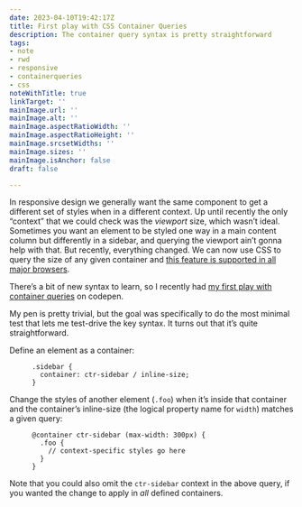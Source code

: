 ```yaml
---
date: 2023-04-10T19:42:17Z
title: First play with CSS Container Queries
description: The container query syntax is pretty straightforward
tags:
- note
- rwd
- responsive
- containerqueries
- css
noteWithTitle: true
linkTarget: ''
mainImage.url: ''
mainImage.alt: ''
mainImage.aspectRatioWidth: ''
mainImage.aspectRatioHeight: ''
mainImage.srcsetWidths: ''
mainImage.sizes: ''
mainImage.isAnchor: false
draft: false

---
```

In responsive design we generally want the same component to get a different set of styles when in a different context. Up until recently the only “context” that we could check was the _viewport_ size, which wasn’t ideal. Sometimes you want an element to be styled one way in a main content column but differently in a sidebar, and querying the viewport ain’t gonna help with that. But recently, everything changed. We can now use CSS to query the size of any given container and [this feature is supported in all major browsers](https://caniuse.com/css-container-queries).

There’s a bit of new syntax to learn, so I recently had [my first play with container queries](https://codepen.io/fuzzylogicx/pen/xxaeVbQ?editors=1100) on codepen.

My pen is pretty trivial, but the goal was specifically to do the most minimal test that lets me test-drive the key syntax. It turns out that it’s quite straightforward.

Define an element as a container:

<figure>

    .sidebar {
      container: ctr-sidebar / inline-size;
    }

</figure>

Change the styles of another element (`.foo`) when it’s inside that container and the container’s inline-size (the logical property name for `width`) matches a given query:

<figure>

    @container ctr-sidebar (max-width: 300px) {
      .foo {
    	// context-specific styles go here 
      }
    }

</figure>

Note that you could also omit the `ctr-sidebar` context in the above query, if you wanted the change to apply in _all_ defined containers.
